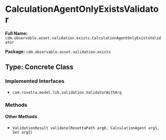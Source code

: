 # CalculationAgentOnlyExistsValidator

**Full Name:** `cdm.observable.asset.validation.exists.CalculationAgentOnlyExistsValidator`

**Package:** `cdm.observable.asset.validation.exists`

## Type: Concrete Class

### Implemented Interfaces

- `com.rosetta.model.lib.validation.ValidatorWithArg`

### Methods

#### Other Methods

- `ValidationResult validate(RosettaPath arg0, CalculationAgent arg1, Set arg2)`


